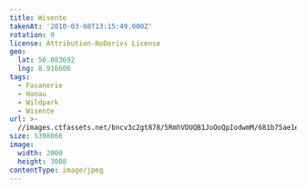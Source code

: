 ```yaml
---
title: Wisente
takenAt: '2010-03-08T13:15:49.000Z'
rotation: 0
license: Attribution-NoDerivs License
geo:
  lat: 50.083692
  lng: 8.916606
tags:
  - Fasanerie
  - Hanau
  - Wildpark
  - Wisente
url: >-
  //images.ctfassets.net/bncv3c2gt878/5RmhVDUQB1JoOoQpIodwmM/681b75ae1ea339383ea969868b0347b2/wisente_4416898581_o
size: 5398066
image:
  width: 2000
  height: 3008
contentType: image/jpeg
---
```


